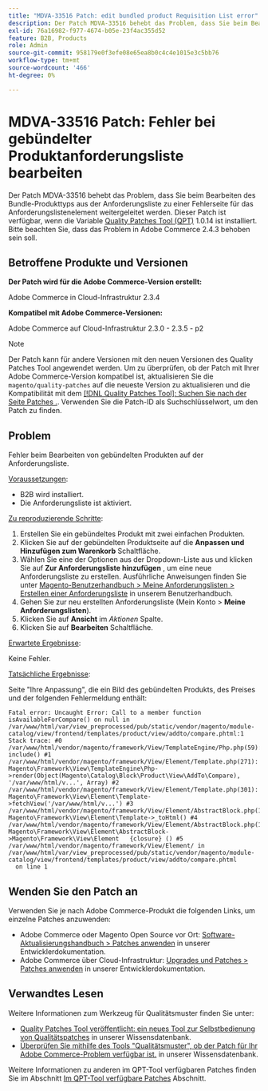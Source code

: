 ```yaml
---
title: "MDVA-33516 Patch: edit bundled product Requisition List error"
description: Der Patch MDVA-33516 behebt das Problem, dass Sie beim Bearbeiten des Bundle-Produkttyps aus der Anforderungsliste zu einer Fehlerseite für das Anforderungslistenelement weitergeleitet werden. Dieser Patch ist verfügbar, wenn das [Quality Patches Tool (QPT)](/help/announcements/adobe-commerce-announcements/magento-quality-patches-released-new-tool-to-self-serve-quality-patches.md) 1.0.14 installiert ist. Bitte beachten Sie, dass das Problem in Adobe Commerce 2.4.3 behoben sein soll.
exl-id: 76a16982-f977-4674-b05e-23f4ac355d52
feature: B2B, Products
role: Admin
source-git-commit: 958179e0f3efe08e65ea8b0c4c4e1015e3c5bb76
workflow-type: tm+mt
source-wordcount: '466'
ht-degree: 0%

---
```


# MDVA-33516 Patch: Fehler bei gebündelter Produktanforderungsliste bearbeiten

Der Patch MDVA-33516 behebt das Problem, dass Sie beim Bearbeiten des Bundle-Produkttyps aus der Anforderungsliste zu einer Fehlerseite für das Anforderungslistenelement weitergeleitet werden. Dieser Patch ist verfügbar, wenn die Variable [Quality Patches Tool (QPT)](/help/announcements/adobe-commerce-announcements/magento-quality-patches-released-new-tool-to-self-serve-quality-patches.md) 1.0.14 ist installiert. Bitte beachten Sie, dass das Problem in Adobe Commerce 2.4.3 behoben sein soll.

## Betroffene Produkte und Versionen

**Der Patch wird für die Adobe Commerce-Version erstellt:**

Adobe Commerce in Cloud-Infrastruktur 2.3.4

**Kompatibel mit Adobe Commerce-Versionen:**

Adobe Commerce auf Cloud-Infrastruktur 2.3.0 - 2.3.5 - p2

>[!NOTE]
>
>Der Patch kann für andere Versionen mit den neuen Versionen des Quality Patches Tool angewendet werden. Um zu überprüfen, ob der Patch mit Ihrer Adobe Commerce-Version kompatibel ist, aktualisieren Sie die `magento/quality-patches` auf die neueste Version zu aktualisieren und die Kompatibilität mit dem [[!DNL Quality Patches Tool]: Suchen Sie nach der Seite Patches .](https://devdocs.magento.com/quality-patches/tool.html#patch-grid). Verwenden Sie die Patch-ID als Suchschlüsselwort, um den Patch zu finden.

## Problem

Fehler beim Bearbeiten von gebündelten Produkten auf der Anforderungsliste.

<u>Voraussetzungen</u>:

* B2B wird installiert.
* Die Anforderungsliste ist aktiviert.

<u>Zu reproduzierende Schritte</u>:

1. Erstellen Sie ein gebündeltes Produkt mit zwei einfachen Produkten.
1. Klicken Sie auf der gebündelten Produktseite auf die **Anpassen und Hinzufügen zum Warenkorb** Schaltfläche.
1. Wählen Sie eine der Optionen aus der Dropdown-Liste aus und klicken Sie auf **Zur Anforderungsliste hinzufügen** , um eine neue Anforderungsliste zu erstellen. Ausführliche Anweisungen finden Sie unter [Magento-Benutzerhandbuch > Meine Anforderungslisten > Erstellen einer Anforderungsliste](https://docs.magento.com/user-guide/customers/account-dashboard-requisition-lists.html#create-a-requisition-list) in unserem Benutzerhandbuch.
1. Gehen Sie zur neu erstellten Anforderungsliste (Mein Konto > **Meine Anforderungslisten**).
1. Klicken Sie auf **Ansicht** im *Aktionen* Spalte.
1. Klicken Sie auf **Bearbeiten** Schaltfläche.

<u>Erwartete Ergebnisse</u>:<br>

Keine Fehler.

<u>Tatsächliche Ergebnisse</u>:

Seite &quot;Ihre Anpassung&quot;, die ein Bild des gebündelten Produkts, des Preises und der folgenden Fehlermeldung enthält:

```
Fatal error: Uncaught Error: Call to a member function isAvailableForCompare() on null in /var/www/html/var/view_preprocessed/pub/static/vendor/magento/module-catalog/view/frontend/templates/product/view/addto/compare.phtml:1 Stack trace: #0 /var/www/html/vendor/magento/framework/View/TemplateEngine/Php.php(59): include() #1 /var/www/html/vendor/magento/framework/View/Element/Template.php(271): Magento\Framework\View\TemplateEngine\Php->render(Object(Magento\Catalog\Block\Product\View\AddTo\Compare), '/var/www/html/v...', Array) #2 /var/www/html/vendor/magento/framework/View/Element/Template.php(301): Magento\Framework\View\Element\Template->fetchView('/var/www/html/v...') #3 /var/www/html/vendor/magento/framework/View/Element/AbstractBlock.php(1099): Magento\Framework\View\Element\Template->_toHtml() #4 /var/www/html/vendor/magento/framework/View/Element/AbstractBlock.php(1103): Magento\Framework\View\Element\AbstractBlock->Magento\Framework\View\Element   {closure} () #5 /var/www/html/vendor/magento/framework/View/Element/ in /var/www/html/var/view_preprocessed/pub/static/vendor/magento/module-catalog/view/frontend/templates/product/view/addto/compare.phtml
  on line 1
```

## Wenden Sie den Patch an

Verwenden Sie je nach Adobe Commerce-Produkt die folgenden Links, um einzelne Patches anzuwenden:

* Adobe Commerce oder Magento Open Source vor Ort: [Software-Aktualisierungshandbuch > Patches anwenden](https://devdocs.magento.com/guides/v2.4/comp-mgr/patching/mqp.html) in unserer Entwicklerdokumentation.
* Adobe Commerce über Cloud-Infrastruktur: [Upgrades und Patches > Patches anwenden](https://devdocs.magento.com/cloud/project/project-patch.html) in unserer Entwicklerdokumentation.

## Verwandtes Lesen

Weitere Informationen zum Werkzeug für Qualitätsmuster finden Sie unter:

* [Quality Patches Tool veröffentlicht: ein neues Tool zur Selbstbedienung von Qualitätspatches](/help/announcements/adobe-commerce-announcements/magento-quality-patches-released-new-tool-to-self-serve-quality-patches.md) in unserer Wissensdatenbank.
* [Überprüfen Sie mithilfe des Tools &quot;Qualitätsmuster&quot;, ob der Patch für Ihr Adobe Commerce-Problem verfügbar ist.](/help/support-tools/patches-available-in-qpt-tool/check-patch-for-magento-issue-with-magento-quality-patches.md) in unserer Wissensdatenbank.

Weitere Informationen zu anderen im QPT-Tool verfügbaren Patches finden Sie im Abschnitt [Im QPT-Tool verfügbare Patches](https://support.magento.com/hc/en-us/sections/360010506631-Patches-available-in-QPT-tool-) Abschnitt.
